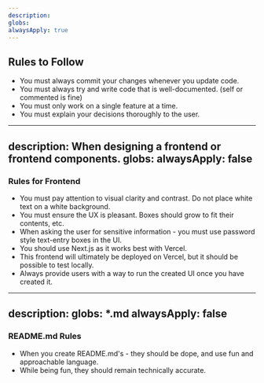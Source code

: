 ```yaml
---
description: 
globs: 
alwaysApply: true
---
```

## Rules to Follow

- You must always commit your changes whenever you update code. 
- You must always try and write code that is well-documented. (self or commented is fine)
- You must only work on a single feature at a time.
- You must explain your decisions thoroughly to the user.


---
description: When designing a frontend or frontend components.
globs: 
alwaysApply: false
---
### Rules for Frontend

- You must pay attention to visual clarity and contrast. Do not place white text on a white background.
- You must ensure the UX is pleasant. Boxes should grow to fit their contents, etc. 
- When asking the user for sensitive information - you must use password style text-entry boxes in the UI.
- You should use Next.js as it works best with Vercel. 
- This frontend will ultimately be deployed on Vercel, but it should be possible to test locally. 
- Always provide users with a way to run the created UI once you have created it.


---
description: 
globs: *.md
alwaysApply: false
---
### README.md Rules

- When you create README.md's - they should be dope, and use fun and approachable language.
- While being fun, they should remain technically accurate.
